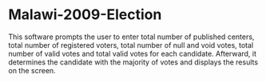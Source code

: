 # Malawi-2009-Election
This software prompts the user to enter total number of published centers,  total number of registered voters, total number of null and void votes, total  number of valid votes and total valid votes for each candidate. Afterward,  it determines the candidate with the majority of votes and displays the results on the screen.
